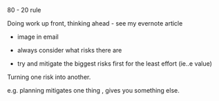 80 - 20 rule

Doing work up front, thinking ahead - see my evernote article

- image in email

- always consider what risks there are 
- try and mitigate the biggest risks first for the least effort (ie..e value)

Turning one risk into another.

e.g. planning mitigates one thing , gives you something else.